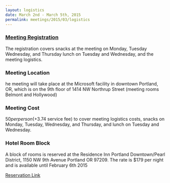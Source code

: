 ```yaml
---
layout: logistics
date: March 2nd - March 5th, 2015
permalink: meetings/2015/03/logistics
---
```


### [Meeting Registration](https://www.eventbrite.com/e/mpi-forum-tickets-15289893483)

The registration covers snacks at the meeting on Monday, Tuesday  Wednesday, and
Thursday lunch on Tuesday and Wednesday, and the meeting logistics.

### Meeting Location

he meeting will take place at the Microsoft facility in downtown Portland, OR,
which is on the 9th floor of 1414 NW Northrup Street (meeting rooms Belmont and
Hollywood)

### Meeting Cost

$50 per person (+$3.74 service fee) to cover meeting logistics costs, snacks on
Monday, Tuesday, Wednesday, and Thursday, and lunch on Tuesday and Wednesday.

### Hotel Room Block

A block of rooms is reserved at the Residence Inn Portland Downtown/Pearl District, 1150 NW 9th Avenue Portland OR 97209\. The rate is $179 per night and is available until February 6th 2015

[Reservation Link](http://www.marriott.com/meeting-event-hotels/group-corporate-travel/groupCorp.mi?resLinkData=MPI%20Forum%20Room%20Block%20Mar2015%5Epdxpd%60MPIMPIA%60179%60USD%60false%603/2/15%603/5/15%602/6/15&app=resvlink&stop_mobi=yes)